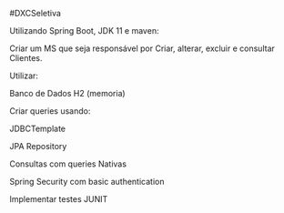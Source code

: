 #DXCSeletiva

Utilizando Spring Boot, JDK 11 e maven:

Criar um MS que seja responsável por Criar, alterar, excluir e consultar Clientes.

Utilizar:

Banco de Dados H2 (memoria)

Criar queries usando:

JDBCTemplate

JPA Repository

Consultas com queries Nativas

Spring Security com basic authentication

Implementar testes JUNIT
